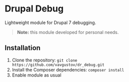# Drupal Debug
Lightweight module for Drupal 7 debugging.

> **Note:** this module developed for personal needs.

## Installation
1. Clone the repository: `git clone https://github.com/vavgustov/dr_debug.git`
2. Install the Composer dependencies: `composer install`
3. Enable module as usual
